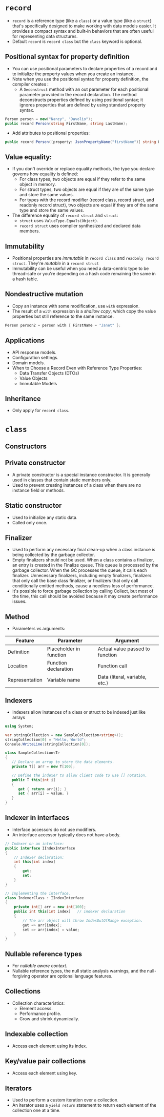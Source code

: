 # `record`
- `record` is a reference type (like a `class`) or a value type (like a `struct`) that's specifically designed to make working with data models easier. It provides a compact syntax and built-in behaviors that are often useful for representing data structures.
- Default `record` is `record class` but the `class` keyword is optional.
## Positional syntax for property definition
- You can use positional parameters to declare properties of a record and to initialize the property values when you create an instance.
- Note when you use the positional syntax for property definition, the compiler creates :
    - A `Deconstruct` method with an out parameter for each positional parameter provided in the record declaration. The method deconstructs properties defined by using positional syntax; it ignores properties that are defined by using standard property syntax.
```c#
Person person = new("Nancy", "Davolio");
public record Person(string FirstName, string LastName);
```
- Add attributes to positional properties:
```c#
public record Person([property: JsonPropertyName("firstName")] string FirstName, [property: JsonPropertyName("lastName")] string LastName);
```
## Value equality:
- If you don't override or replace equality methods, the type you declare governs how equality is defined:
    - For class types, two objects are equal if they refer to the same object in memory.
    - For struct types, two objects are equal if they are of the same type and store the same values.
    - For types with the record modifier (record class, record struct, and readonly record struct), two objects are equal if they are of the same type and store the same values.
- The difference equality of `record struct` and `struct`:
    - `struct` uses `ValueType.Equals(Object)`.
    - `record struct` uses compiler synthesized and declared data members.
## Immutability
- Positional properties are *immutable* in `record class` and `readonly record struct`. They're *mutable* in a `record struct`
- Immutability can be useful when you need a data-centric type to be thread-safe or you're depending on a hash code remaining the same in a hash table.
## Nondestructive mutation
- Copy an instance with some modification, use `with` expression.
- The result of a `with` expression is a *shallow copy*, which copy the value properties but still reference to the same instance.
```c#
Person person2 = person with { FirstName = "Janet" };
```
## Applications
- API response models.
- Configuration settings.
- Domain models.
- When to Choose a Record Even with Reference Type Properties:
    - Data Transfer Objects (DTOs)
    - Value Objects
    - Immutable Models
## Inheritance
- Only apply for `record class`.
# `class`
## Constructors
## Private constructor
- A private constructor is a special instance constructor. It is generally used in classes that contain static members only.
- Used to prevent creating instances of a class when there are no instance field or methods.
## Static constructor
- Used to initialize any static data.
- Called only once.
## Finalizer
- Used to perform any necessary final clean-up when a class instance is being collected by the garbage collector.
- Empty finalizers should not be used. When a class contains a finalizer, an entry is created in the Finalize queue. This queue is processed by the garbage collector. When the GC processes the queue, it calls each finalizer. Unnecessary finalizers, including empty finalizers, finalizers that only call the base class finalizer, or finalizers that only call conditionally emitted methods, cause a needless loss of performance.
- It's possible to force garbage collection by calling Collect, but most of the time, this call should be avoided because it may create performance issues.
## Method
- Parameters vs arguments:

| Feature        | Parameter               | Argument                        |
| -------------- | ----------------------- | ------------------------------- |
| Definition     | Placeholder in function | Actual value passed to function |
| Location       | Function declaration    | Function call                   |
| Representation | Variable name           | Data (literal, variable, etc.)  |

## Indexers
- Indexers allow instances of a class or struct to be indexed just like arrays
```c#
using System;

var stringCollection = new SampleCollection<string>();
stringCollection[0] = "Hello, World";
Console.WriteLine(stringCollection[0]);

class SampleCollection<T>
{
   // Declare an array to store the data elements.
   private T[] arr = new T[100];

   // Define the indexer to allow client code to use [] notation.
   public T this[int i]
   {
      get { return arr[i]; }
      set { arr[i] = value; }
   }
}
```
## Indexer in interfaces
- Interface accessors do not use modifiers.
- An interface accessor typically does not have a body.
```c#
// Indexer on an interface:
public interface IIndexInterface
{
    // Indexer declaration:
    int this[int index]
    {
        get;
        set;
    }
}

// Implementing the interface.
class IndexerClass : IIndexInterface
{
    private int[] arr = new int[100];
    public int this[int index]   // indexer declaration
    {
        // The arr object will throw IndexOutOfRange exception.
        get => arr[index];
        set => arr[index] = value;
    }
}
```
## Nullable reference types
- For *nullable aware context*.
- Nullable reference types, the null static analysis warnings, and the null-forgiving operator are optional language features.
## Collections
- Collection characteristics:
	- Element access.
	- Performance profile.
	- Grow and shrink dynamically.
## Indexable collection
- Access each element using its index.
## Key/value pair collections
- Access each element using key.
## Iterators
- Used to perform a custom iteration over a collection.
- An iterator uses a `yield return` statement to return each element of the collection one at a time.